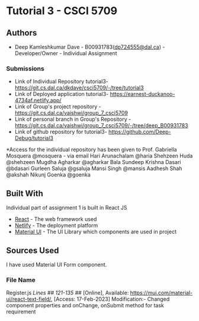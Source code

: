 # Tutorial 3 - CSCI 5709

## Authors

* Deep Kamleshkumar Dave - B00931783(dp724555@dal.ca) - Developer/Owner - Individual Assignment

### Submissions

* Link of Individual Repository tutorial3- https://git.cs.dal.ca/dkdave/csci5709/-/tree/tutorial3
* Link of Deployed application tutorial3- https://earnest-duckanoo-4734af.netlify.app/
* Link of Group's project repository - https://git.cs.dal.ca/vaishwi/group_7_csci5709
* Link of personal branch in Group's Repository - https://git.cs.dal.ca/vaishwi/group_7_csci5709/-/tree/deep_B00931783
* Link of github repository for tutorial3- https://github.com/Deep-Debug/tutorial3

*Access for the individual repository has been given to
Prof. Gabriella Mosquera @mosquera - via email
Hari Arunachalam @haria
Shehzeen Huda @shehzeen
Mugdha Agharkar @agharkar
Bala Sundeep Krishna Dasari @bdasari
Gurleen Saluja @gsaluja
Mansi Singh @mansis
Aadhesh Shah @akshah
Nikunj Goenka @goenka

## Built With

Individual part of assignment 1 is built in React JS

* [React](https://reactjs.org/) - The web framework used
* [Netlify](https://www.netlify.com/) - The deployment platform
* [Material UI](https://mui.com/) - The UI Library which components are used in project

## Sources Used
I have used Material UI Form component.
### File Name
Register.js
*Lines ## 121-135 ##*
[Online], Available: https://mui.com/material-ui/react-text-field/, [Access: 17-Feb-2023]
Modification:- Changed component properties and onChange, onSubmit method for task requirement

